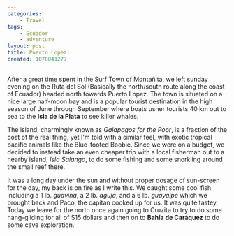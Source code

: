 ```yaml
---
categories:
    - Travel
tags:
    - Ecuador
    - adventure
layout: post
title: Puerto Lopez
created: 1078841277
---
```


After a great time spent in the Surf Town of Montañita, we left sunday evening on the Ruta del Sol (Basically the north/south route along the coast of Ecuador) headed north towards Puerto Lopez. The town is situated on a nice large half-moon bay and is a popular tourist destination in the high season of June through September where boats usher tourists 40 km out to sea to the **Isla de la Plata** to see killer whales.

<!--more-->

The island, charmingly known as *Galapagos for the Poor*, is a fraction of the cost of the real thing, yet I'm told with a similar feel, with exotic tropical pacific  animals like the Blue-footed Boobie. Since we were on a budget, we decided to instead take an even cheaper trip with a local fisherman out to a nearby island, *Isla Salango*, to do some fishing and some snorkling around the small reef there.

It was a long day under the sun and without proper dosage of sun-screen for the day, my back is on fire as I write this.  We caught some cool fish including a 1 lb. *guavina*, a 2 lb. *aguja*, and a 6 lb. *guayaipe* which we brought back and Paco, the capitan cooked up for us. It was quite tastey. Today we leave for the north once again going to Cruzita to try to do some hang-gliding for all of $15 dollars and then on to **Bahía de Caráquez** to do some cave exploration.
